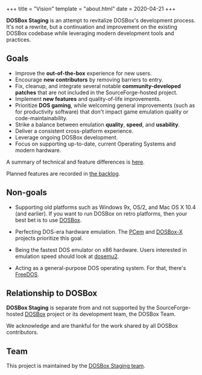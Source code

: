 +++
title = "Vision"
template = "about.html"
date = 2020-04-21
+++

**DOSBox Staging** is an attempt to revitalize DOSBox's development process.
It's not a rewrite, but a continuation and improvement on the existing DOSBox
codebase while leveraging modern development tools and practices.

## Goals

- Improve the **out-of-the-box** experience for new users.
- Encourage **new contributors** by removing barriers to entry.
- Fix, cleanup, and integrate several notable **community-developed
  patches** that are not included in the SourceForge-hosted project.
- Implement **new features** and quality-of-life improvements.
- Prioritize **DOS gaming**, while welcoming general improvements (such as for
  productivity software) that don't impact game emulation quality or
  code-maintainability.
- Strike a balance between emulation **quality**, **speed**, and **usability**.
- Deliver a consistent cross-platform experience.
- Leverage ongoing DOSBox development.
- Focus on supporting up-to-date, current Operating Systems and modern
  hardware.

A summary of technical and feature differences is
[here](https://github.com/dosbox-staging/dosbox-staging#summary-of-differences-compared-to-upstream).

Planned features are recorded in
[the backlog](https://github.com/dosbox-staging/dosbox-staging/projects/3).

## Non-goals

- Supporting old platforms such as Windows 9x, OS/2, and Mac OS X 10.4
  (and earlier).  If you want to run DOSBox on retro platforms, then
  your best bet is to use [DOSBox](https://www.dosbox.com/).

- Perfecting DOS-era hardware emulation. The
  [PCem](https://pcem-emulator.co.uk/) and
  [DOSBox-X](https://www.dosbox-x.com/) projects prioritize
  this goal.

- Being the fastest DOS emulator on x86 hardware. Users interested in
  emulation speed should look at
  [dosemu2](https://github.com/dosemu2/dosemu2).

- Acting as a general-purpose DOS operating system. For that, there's
  [FreeDOS](https://www.freedos.org/).


## Relationship to DOSBox

**DOSBox Staging** is separate from and not supported by the SourceForge-hosted
[DOSBox](https://www.dosbox.com/) project or its development team, the DOSBox
Team.

We acknowledge and are thankful for the work shared by all DOSBox
contributors.

## Team

This project is maintained by the
[DOSBox Staging team](https://github.com/orgs/dosbox-staging/people).
